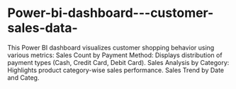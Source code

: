 # Power-bi-dashboard---customer-sales-data-
This Power BI dashboard visualizes customer shopping behavior using various metrics:  Sales Count by Payment Method: Displays distribution of payment types (Cash, Credit Card, Debit Card).  Sales Analysis by Category: Highlights product category-wise sales performance.  Sales Trend by Date and Categ.
